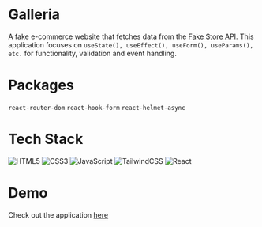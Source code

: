 # Galleria
A fake e-commerce website that fetches data from the [Fake Store API](https://fakestoreapi.com/). This application focuses on ```useState(), useEffect(), useForm(), useParams(), etc.``` 
for functionality, validation and event handling. 

# Packages
```react-router-dom```
```react-hook-form```
```react-helmet-async```

# Tech Stack
![HTML5](https://img.shields.io/badge/html5-%23E34F26.svg?style=for-the-badge&logo=html5&logoColor=white)
![CSS3](https://img.shields.io/badge/css3-%231572B6.svg?style=for-the-badge&logo=css3&logoColor=white)
![JavaScript](https://img.shields.io/badge/javascript-%23323330.svg?style=for-the-badge&logo=javascript&logoColor=%23F7DF1E)
![TailwindCSS](https://img.shields.io/badge/tailwindcss-%2338B2AC.svg?style=for-the-badge&logo=tailwind-css&logoColor=white)
![React](https://img.shields.io/badge/react-%2320232a.svg?style=for-the-badge&logo=react&logoColor=%2361DAFB)

# Demo
Check out the application [here](https://mattbanuag.github.io/galleria/)
